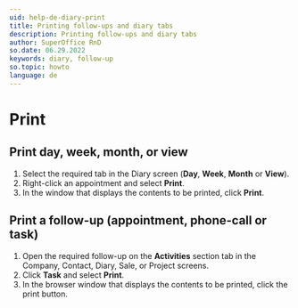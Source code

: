 ```yaml
---
uid: help-de-diary-print
title: Printing follow-ups and diary tabs
description: Printing follow-ups and diary tabs
author: SuperOffice RnD
so.date: 06.29.2022
keywords: diary, follow-up
so.topic: howto
language: de
---
```


# Print

## Print day, week, month, or view

1. Select the required tab in the Diary screen (**Day**, **Week**, **Month** or **View**).
2. Right-click an appointment and select **Print**.
3. In the window that displays the contents to be printed, click **Print**.

## Print a follow-up (appointment, phone-call or task)

1. Open the required follow-up on the **Activities** section tab in the Company, Contact, Diary, Sale, or Project screens.
2. Click **Task** and select **Print**.
3. In the browser window that displays the contents to be printed, click the print button.

